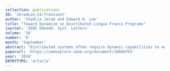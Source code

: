 ```yaml
---
collection: publications
ID: 'JeradLee:24:Transient'
author: 'Chadlia Jerad and Edward A. Lee'
title: "Toward Dynamism in Distributed Lingua Franca Programs"
journal: 'IEEE Embedd. Syst. Letters'
volume: '18'
number: '9'
month: 'September'
abstract: "Distributed systems often require dynamic capabilities to ensure adaptability, efficiency, and fault-tolerance. In applications where determinism and timing are crucial, a clear and well-defined approach to deterministic dynamism is much needed, but inherently difficult to define. This work gives dynamism deterministic semantics, thus enabling precise and repeatable behavior. To this end, we select the Lingua Franca (LF) coordination language that is based on the reactor model, and introduce dynamism to the distributed LF programs, referred to as federations. This paper outlines the challenges associated with incorporating transient federates, which are capable of joining and leaving the federation at arbitrary times, and proposes solutions to the identified problems. A realistic example of an online auction system is used to illustrate the approach. Furthermore, the potential applications of this mechanism are discussed, along with the challenges that need to be addressed."
paperurl: 'https://ieeexplore.ieee.org/document/10684763'
year: '2024'
ENTRYTYPE: 'article'
---
```

